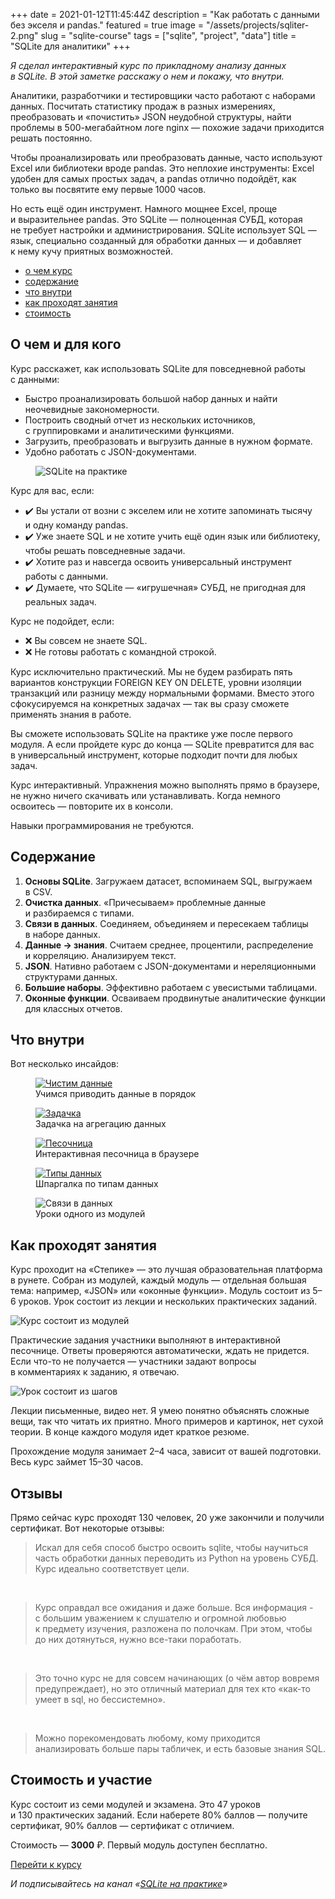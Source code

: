 +++
date = 2021-01-12T11:45:44Z
description = "Как работать с данными без экселя и pandas."
featured = true
image = "/assets/projects/sqliter-2.png"
slug = "sqlite-course"
tags = ["sqlite", "project", "data"]
title = "SQLite для аналитики"
+++

*Я сделал интерактивный курс по прикладному анализу данных в SQLite. В этой заметке расскажу о нем и покажу, что внутри.*

Аналитики, разработчики и тестировщики часто работают с наборами данных. Посчитать статистику продаж в разных измерениях, преобразовать и «почистить» JSON неудобной структуры, найти проблемы в 500-мегабайтном логе nginx — похожие задачи приходится решать постоянно.

Чтобы проанализировать или преобразовать данные, часто используют Excel или библиотеки вроде pandas. Это неплохие инструменты: Excel удобен для самых простых задач, а pandas отлично подойдёт, как только вы посвятите ему первые 1000 часов.

Но есть ещё один инструмент. Намного мощнее Excel, проще и выразительнее pandas. Это SQLite — полноценная СУБД, которая не требует настройки и администрирования. SQLite использует SQL — язык, специально созданный для обработки данных — и добавляет к нему кучу приятных возможностей.

- [о чем курс](#about)
- [содержание](#syllabus)
- [что внутри](#inside)
- [как проходят занятия](#lessons)
- [стоимость](#pricing)

<h2 id="about">О чем и для кого</h2>

Курс расскажет, как использовать SQLite для повседневной работы с данными:

- Быстро проанализировать большой набор данных и найти неочевидные закономерности.
- Построить сводный отчет из нескольких источников, с группировками и аналитическими функциями.
- Загрузить, преобразовать и выгрузить данные в нужном формате.
- Удобно работать с JSON-документами.

<div class="row">
<div class="col-xs-12 col-sm-8">
<figure>
  <img alt="SQLite на практике" src="sqlite-promo.png">
</figure>
</div>
</div>

Курс для вас, если:

- ✔️ Вы устали от возни с экселем или не хотите запоминать тысячу и одну команду pandas.
- ✔️ Уже знаете SQL и не хотите учить ещё один язык или библиотеку, чтобы решать повседневные задачи.
- ✔️ Хотите раз и навсегда освоить универсальный инструмент работы с данными.
- ✔️ Думаете, что SQLite — «игрушечная» СУБД, не пригодная для реальных задач.

Курс не подойдет, если:

- ❌ Вы совсем не знаете SQL.
- ❌ Не готовы работать с командной строкой.

Курс исключительно практический. Мы не будем разбирать пять вариантов конструкции FOREIGN KEY ON DELETE, уровни изоляции транзакций или разницу между нормальными формами. Вместо этого сфокусируемся на конкретных задачах — так вы сразу сможете применять знания в работе.

Вы сможете использовать SQLite на практике уже после первого модуля. А если пройдете курс до конца — SQLite превратится для вас в универсальный инструмент, которые подходит почти для любых задач.

Курс интерактивный. Упражнения можно выполнять прямо в браузере, не нужно ничего скачивать или устанавливать. Когда немного освоитесь — повторите их в консоли.

Навыки программирования не требуются.

<h2 id="syllabus">Содержание</h2>

1. **Основы SQLite**. Загружаем датасет, вспоминаем SQL, выгружаем в CSV.
2. **Очистка данных**. «Причесываем» проблемные данные и разбираемся с типами.
3. **Связи в данных**. Соединяем, объединяем и пересекаем таблицы в наборе данных.
4. **Данные → знания**. Считаем среднее, процентили, распределение и корреляцию. Анализируем текст.
5. **JSON**. Нативно работаем с JSON-документами и нереляционными структурами данных.
6. **Большие наборы**. Эффективно работаем с увесистыми таблицами.
7. **Оконные функции**. Осваиваем продвинутые аналитические функции для классных отчетов.

<h2 id="inside">Что внутри</h2>

Вот несколько инсайдов:

<div class="row">
<div class="col-xs-12 col-sm-6">
<figure>
  <a href="sqlite-lesson.png" class="img-link" target="_blank"><img alt="Чистим данные" src="sqlite-lesson.png"></a>
  <figcaption class="align-center">Учимся приводить данные в порядок</figcaption>
</figure>
</div>

<div class="col-xs-12 col-sm-6">
<figure>
  <a href="sqlite-question.png" class="img-link" target="_blank"><img alt="Задачка" src="sqlite-question.png"></a>
  <figcaption class="align-center">Задачка на агрегацию данных</figcaption>
</figure>
</div>
</div>

<div class="row">
<div class="col-xs-12 col-sm-6">
<figure>
  <a href="sqlite-playground.png" class="img-link" target="_blank"><img alt="Песочница" src="sqlite-playground.png"></a>
  <figcaption class="align-center">Интерактивная песочница в браузере</figcaption>
</figure>
</div>
    
<div class="col-xs-12 col-sm-6">
<figure>
  <a href="sqlite-types.png" class="img-link" target="_blank"><img alt="Типы данных" src="sqlite-types.png"></a>
  <figcaption class="align-center">Шпаргалка по типам данных</figcaption>
</figure>
</div>
</div>

<div class="row">
<div class="col-xs-12 col-sm-6">
<figure>
  <img alt="Связи в данных" src="sqlite-icons.png">
  <figcaption class="align-center">Уроки одного из модулей</figcaption>
</figure>
</div>
</div>

<h2 id="lessons">Как проходят занятия</h2>

Курс проходит на «Степике» — это лучшая образовательная платформа в рунете. Собран из модулей, каждый модуль — отдельная большая тема: например, «JSON» или «оконные функции». Модуль состоит из 5–6 уроков. Урок состоит из лекции и нескольких практических заданий.

<div class="row">
<div class="col-xs-12 col-sm-8">
<img alt="Курс состоит из модулей" src="sqlite-modules.png">
</div>
</div>

Практические задания участники выполняют в интерактивной песочнице. Ответы проверяются автоматически, ждать не придется. Если что-то не получается — участники задают вопросы в комментариях к заданию, я отвечаю.

<div class="row">
<div class="col-xs-12 col-sm-4">
<img alt="Урок состоит из шагов" src="sqlite-steps.png">
</div>
</div>

Лекции письменные, видео нет. Я умею понятно объяснять сложные вещи, так что читать их приятно. Много примеров и картинок, нет сухой теории. В конце каждого модуля идет краткое резюме.

Прохождение модуля занимает 2–4 часа, зависит от вашей подготовки. Весь курс займет 15–30 часов.

<h2 id="reviews">Отзывы</h2>

Прямо сейчас курс проходят 130 человек, 20 уже закончили и получили сертификат. Вот некоторые отзывы:

> Искал для себя способ быстро освоить sqlite, чтобы научиться часть обработки данных переводить из Python на уровень СУБД. Курс идеально соответствует цели.

<br>

> Курс оправдал все ожидания и даже больше. Вся информация - с большим уважением к слушателю и огромной любовью к предмету изучения, разложена по полочкам. При этом, чтобы до них дотянуться, нужно все-таки поработать.

<br>

> Это точно курс не для совсем начинающих (о чём автор вовремя предупреждает), но это отличный материал для тех кто «как-то умеет в sql, но бессистемно».

<br>

> Можно порекомендовать любому, кому приходится анализировать больше пары табличек, и есть базовые знания SQL.

<h2 id="pricing">Стоимость и участие</h2>

Курс состоит из семи модулей и экзамена. Это 47 уроков и 130 практических заданий. Если наберете 80% баллов — получите сертификат, 90% баллов — сертификат с отличием.

Стоимость — **3000** ₽. Первый модуль доступен бесплатно.

<p><a class="button" href="https://stepik.org/z/90778">Перейти к курсу</a></p>

<div class="row">
<div class="col-xs-12 col-sm-10 col-md-8"><p><em>И подписывайтесь на канал <span class="nowrap"><i class="fas fa-database"></i> «<a href="https://t.me/sqliter">SQLite на практике</a>»</span></em></p></div>
</div>



